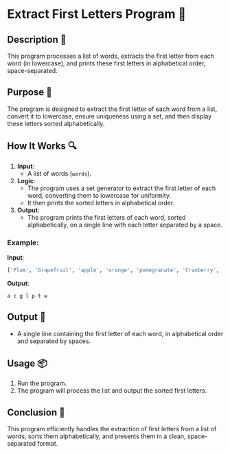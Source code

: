 # Extract First Letters Program 📝

## Description 📝

This program processes a list of words, extracts the first letter from each word (in lowercase), and prints these first letters in alphabetical order, space-separated.

## Purpose 🎯

The program is designed to extract the first letter of each word from a list, convert it to lowercase, ensure uniqueness using a set, and then display these letters sorted alphabetically.

## How It Works 🔍

1. **Input**:
    - A list of words (`words`).
2. **Logic**:
    - The program uses a set generator to extract the first letter of each word, converting them to lowercase for uniformity.
    - It then prints the sorted letters in alphabetical order.
3. **Output**:
    - The program prints the first letters of each word, sorted alphabetically, on a single line with each letter separated by a space.

### Example:

**Input**:

```python
['Plum', 'Grapefruit', 'apple', 'orange', 'pomegranate', 'Cranberry', 'lime', 'Lemon', 'grapes', 'persimmon', 'tangerine', 'Watermelon', 'currant', 'Almond']
```

**Output**:

```
a c g l p t w
```

## Output 📜

-   A single line containing the first letter of each word, in alphabetical order and separated by spaces.

## Usage 📦

1. Run the program.
2. The program will process the list and output the sorted first letters.

## Conclusion 🚀

This program efficiently handles the extraction of first letters from a list of words, sorts them alphabetically, and presents them in a clean, space-separated format.
